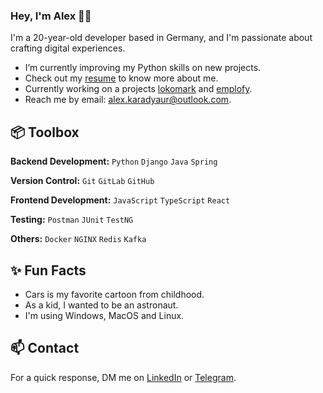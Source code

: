 ### Hey, I'm Alex 👋🏽  

I'm a 20-year-old developer based in Germany, and I'm passionate about crafting digital experiences. 

- I’m currently improving my Python skills on new projects.
- Check out my [resume](https://github.com/karadyauran/karadyauran/blob/main/resume/Alex%20Karadiaur%20Backend.pdf) to know more about me.
- Currently working on a projects [lokomark](https://github.com/Lokomark-smart-warehouse) and [emplofy](https://github.com/Emplofy).
- Reach me by email: alex.karadyaur@outlook.com.
 
## 📦 Toolbox

**Backend Development:** `Python` `Django` `Java` `Spring`
 
**Version Control:** `Git` `GitLab` `GitHub`

**Frontend Development:** `JavaScript` `TypeScript` `React` 

**Testing:** `Postman` `JUnit` `TestNG`

**Others:** `Docker` `NGINX` `Redis` `Kafka`
 
## ✨ Fun Facts 

- Cars is my favorite cartoon from childhood.
- As a kid, I wanted to be an astronaut.
- I'm using Windows, MacOS and Linux.

## 📫 Contact

 For a quick response, DM me on [LinkedIn](https://www.linkedin.com/in/karadyauran/) or [Telegram](https://t.me/karadyauran).
 
